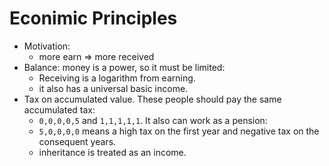 # Econimic Principles

- Motivation:
  - more earn => more received
- Balance: money is a power, so it must be limited:
  - Receiving is a logarithm from earning.
  - it also has a universal basic income.
- Tax on accumulated value. These people should pay the same accumulated tax:
  - `0,0,0,0,5` and `1,1,1,1,1`.
  It also can work as a pension:
  - `5,0,0,0,0` means a high tax on the first year and negative tax on the consequent years.
  - inheritance is treated as an income.
